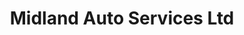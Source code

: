 ---
title: "Midland Auto Services Ltd"
url: /ilkeston/midland-auto-services-ltd/
shop: Autowerkstatt
---